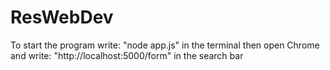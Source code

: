 # ResWebDev
To start the program write:
"node app.js"
in the terminal
then open Chrome and write:
"http://localhost:5000/form"
in the search bar


